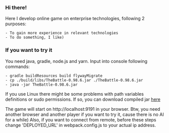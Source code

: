 ### Hi there!
Here I develop online game on enterprise technologies, following 2 purposes:

    - To gain more experience in relevant technologies
    - To do something, I like)
    
### If you want to try it
You need java, gradle, node.js and yarn. Input into console following commands:

    - gradle buildResources build flywayMigrate
    - cp ./build/libs/TheBattle-0.98.6.jar ./TheBattle-0.98.6.jar
    - java -jar TheBattle-0.98.6.jar
    
If you use Linux there might be some problems with path variables definitions or 
sudo permissions. If so, you can download compiled jar [here](https://yadi.sk/d/jTv1cikc1CclBw)
    
The game will start on http://localhost:9191 in your browser. 
Btw, you need another browser and another player if you want to try it, cause there is no AI for a while)
Also, if you want to connect from remote, before these steps change 'DEPLOYED_URL' in webpack.config.js to your actual ip address.